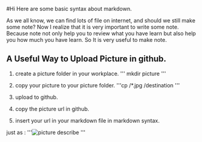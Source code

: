 #Hi Here are some basic syntax about markdown.

As we all know, we can find lots of file on internet, and should we still make some note? Now I realize that it is very important to write some note. Because note not only help you to review what you have learn but also help you how much you have learn. So It is very useful to make note.

## A Useful Way to Upload Picture in github.

1. create a picture folder in your workplace.
''' mkdir picture
'''
2. copy your picture to your picture folder.
'''cp /*.jpg /destination
'''
3. upload to github.

4. copy the picture url in github.

5. insert your url in your markdown file in markdown syntax.

just as :
'''![picture describe](url)
'''
